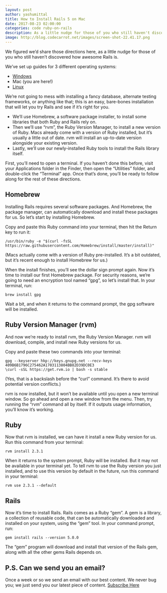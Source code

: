 ```yaml
---
layout: post
author: yashumittal
title: How to Install Rails 5 on Mac
date: 2017-08-23 02:00:00
categories: code ruby-on-rails
description: As a little nudge for those of you who still haven't discovered how awesome Rails is, here's how to install Rails 5 on Mac.
image: http://blog.codecarrot.net/images/screen-shot-22.41.17.png
---
```


We figured we’d share those directions here, as a little nudge for those of you who still haven’t discovered how awesome Rails is.

We’ve set up guides for 3 different operating systems:

*  [Windows](/installing-rails-5-windows)
*  Mac (you are here!)
*  [Linux](/installing-rails-5-linux/)

We’re not going to mess with installing a fancy database, alternate testing frameworks, or anything like that; this is an easy, bare-bones installation that will let you try Rails and see if it’s right for you.

*  We’ll use Homebrew, a software package installer, to install some libraries that both Ruby and Rails rely on.
*  Then we’ll use “rvm”, the Ruby Version Manager, to install a new version of Ruby. Macs already come with a version of Ruby installed, but it’s usually a little out of date. rvm will install an up-to-date version alongside your existing version.
*  Lastly, we’ll use our newly-installed Ruby tools to install the Rails library itself.

First, you’ll need to open a terminal. If you haven’t done this before, visit your Applications folder in the Finder, then open the “Utilities” folder, and double-click the “Terminal” app. Once that’s done, you’ll be ready to follow along for the rest of these directions.

## Homebrew

Installing Rails requires several software packages. And Homebrew, the package manager, can automatically download and install these packages for us. So let’s start by installing Homebrew.

Copy and paste this Ruby command into your terminal, then hit the Return key to run it:

`/usr/bin/ruby -e "$(curl -fsSL https://raw.githubusercontent.com/Homebrew/install/master/install)"`

(Macs actually come with a version of Ruby pre-installed. It’s a bit outdated, but it’s recent enough to install Homebrew for us.)

When the install finishes, you’ll see the dollar sign prompt again. Now it’s time to install our first Homebrew package. For security reasons, we’re going to need an encryption tool named “gpg”, so let’s install that. In your terminal, run:

`brew install gpg`

Wait a bit, and when it returns to the command prompt, the gpg software will be installed.

## Ruby Version Manager (rvm)

And now we’re ready to install rvm, the Ruby Version Manager. rvm will download, compile, and install new Ruby versions for us.

Copy and paste these two commands into your terminal:

```
gpg --keyserver hkp://keys.gnupg.net --recv-keys 409B6B1796C275462A1703113804BB82D39DC0E3
\curl -sSL https://get.rvm.io | bash -s stable
```

(Yes, that is a backslash before the “curl” command. It’s there to avoid potential version conflicts.)

rvm is now installed, but it won’t be available until you open a new terminal window. So go ahead and open a new window from the menu. Then, try running the “rvm” command all by itself. If it outputs usage information, you’ll know it’s working.

## Ruby

Now that rvm is installed, we can have it install a new Ruby version for us. Run this command from your terminal:

`rvm install 2.3.1`

When it returns to the system prompt, Ruby will be installed. But it may not be available in your terminal yet. To tell rvm to use the Ruby version you just installed, and to use this version by default in the future, run this command in your terminal:

`rvm use 2.3.1 --default`

## Rails

Now it’s time to install Rails. Rails comes as a Ruby “gem”. A gem is a library, a collection of reusable code, that can be automatically downloaded and installed on your system, using the “gem” tool. In your command prompt, run:

`gem install rails --version 5.0.0`

The “gem” program will download and install that version of the Rails gem, along with all the other gems Rails depends on.

## P.S. Can we send you an email?

Once a week or so we send an email with our best content. We never bug you; we just send you our latest piece of content. <a href="#subscribe">Subscribe Here</a>
